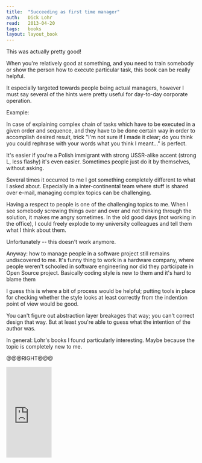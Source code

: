 ```yaml
---
title:	"Succeeding as first time manager"
auth:	Dick Lohr
read:	2013-04-20
tags:	books
layout: layout_book
---
```





This was actually pretty good!

When you're relatively good at something, and you need to train somebody or
show the person how to execute particular task, this book can be really
helpful.

It especially targeted towards people being actual managers, however I must
say several of the hints were pretty useful for day-to-day corporate
operation.

Example:

In case of explaining complex chain of tasks which have to be executed in a
given order and sequence, and they have to be done certain way in order to
accomplish desired result, trick "I'm not sure if I made it clear; do you
think you could rephrase with your words what you think I meant..." is
perfect.

It's easier if you're a Polish immigrant with strong USSR-alike accent
(strong L, less flashy) it's even easier. Sometimes people just do it by
themselves, without asking.

Several times it occurred to me I got something completely different to what
I asked about. Especially in a inter-continental team where stuff is shared
over e-mail, managing complex topics can be challenging.

Having a respect to people is one of the challenging topics to me. When I
see somebody screwing things over and over and not thinking through the
solution, it makes me angry sometimes. In the old good days (not working in
the office), I could freely explode to my university colleagues and tell
them what I think about them.

Unfortunately -- this doesn't work anymore.

Anyway: how to manage people in a software project still remains
undiscovered to me. It's funny thing to work in a hardware company, where
people weren't schooled in software engineering nor did they participate in
Open Source project. Basically coding style is new to them and it's hard
to blame them

I guess this is where a bit of process would be helpful; putting tools in
place for checking whether the style looks at least correctly from the
indention point of view would be good.

You can't figure out abstraction layer breakages that way; you can't correct
design that way. But at least you're able to guess what the intention of the
author was.

In general: Lohr's books I found particularly interesting. Maybe because the
topic is completely new to me.

@@@RIGHT@@@

<iframe src="http://rcm.amazon.com/e/cm?lt1=_blank&bc1=FFFFFF&IS2=1&nou=1&bg1=FFFFFF&fc1=000000&lc1=FF0000&t=wojcadamkoszh-20&o=1&p=8&l=as4&m=amazon&f=ifr&ref=ss_til&asins=1559774940" style="width:120px;height:240px;" scrolling="no" marginwidth="0" marginheight="0" frameborder="0"></iframe>
